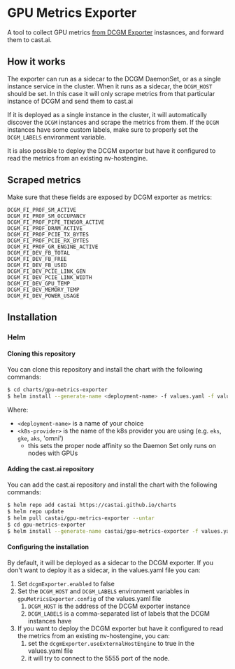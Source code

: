 # GPU Metrics Exporter

A tool to collect GPU metrics [from DCGM Exporter](https://github.com/NVIDIA/dcgm-exporter) instasnces, and forward them to cast.ai.

## How it works

The exporter can run as a sidecar to the DCGM DaemonSet, or as a single instance service in the cluster.
When it runs as a sidecar, the `DCGM_HOST` should be set. In this case it will only scrape metrics from that particular 
instance of DCGM and send them to cast.ai

If it is deployed as a single instance in the cluster, it will automatically discover the `DCGM` instances and scrape 
the metrics from them. If the `DCGM` instances have some custom labels, make sure to properly set the `DCGM_LABELS` 
environment variable.

It is also possible to deploy the DCGM exporter but have it configured to read the metrics from an existing 
nv-hostengine.

## Scraped metrics

Make sure that these fields are exposed by DCGM exporter as metrics:

```
DCGM_FI_PROF_SM_ACTIVE
DCGM_FI_PROF_SM_OCCUPANCY
DCGM_FI_PROF_PIPE_TENSOR_ACTIVE
DCGM_FI_PROF_DRAM_ACTIVE
DCGM_FI_PROF_PCIE_TX_BYTES
DCGM_FI_PROF_PCIE_RX_BYTES
DCGM_FI_PROF_GR_ENGINE_ACTIVE
DCGM_FI_DEV_FB_TOTAL
DCGM_FI_DEV_FB_FREE
DCGM_FI_DEV_FB_USED
DCGM_FI_DEV_PCIE_LINK_GEN
DCGM_FI_DEV_PCIE_LINK_WIDTH
DCGM_FI_DEV_GPU_TEMP
DCGM_FI_DEV_MEMORY_TEMP
DCGM_FI_DEV_POWER_USAGE
```

## Installation

### Helm

#### Cloning this repository

You can clone this repository and install the chart with the following commands:
```bash
$ cd charts/gpu-metrics-exporter
$ helm install --generate-name <deployment-name> -f values.yaml -f values-<k8s-provider>.yaml .
```
Where:
* `<deployment-name>` is a name of your choice
* `<k8s-provider>` is the name of the k8s provider you are using (e.g. `eks`, `gke`, `aks`, 'omni')
   * this sets the proper node affinity so the Daemon Set only runs on nodes with GPUs
#### Adding the cast.ai repository

You can add the cast.ai repository and install the chart with the following commands:

```bash
$ helm repo add castai https://castai.github.io/charts
$ helm repo update
$ helm pull castai/gpu-metrics-exporter --untar
$ cd gpu-metrics-exporter
$ helm install --generate-name castai/gpu-metrics-exporter -f values.yaml
```
#### Configuring the installation

By default, it will be deployed as a sidecar to the DCGM exporter. 
If you don't want to deploy it as a sidecar, in the values.yaml file you can:
1. Set `dcgmExporter.enabled` to false
2. Set the `DCGM_HOST` and `DCGM_LABELS` environment variables in `gpuMetricsExporter.config` of 
   the values.yaml file
   1. `DCGM_HOST` is the address of the DCGM exporter instance
   2. `DCGM_LABELS` is a comma-separated list of labels that the DCGM instances have
3. If you want to deploy the DCGM exporter but have it configured to read the metrics from an existing nv-hostengine,
you can:
   1. set the `dcgmExporter.useExternalHostEngine` to true in the values.yaml file
   2. it will try to connect to the 5555 port of the node.

